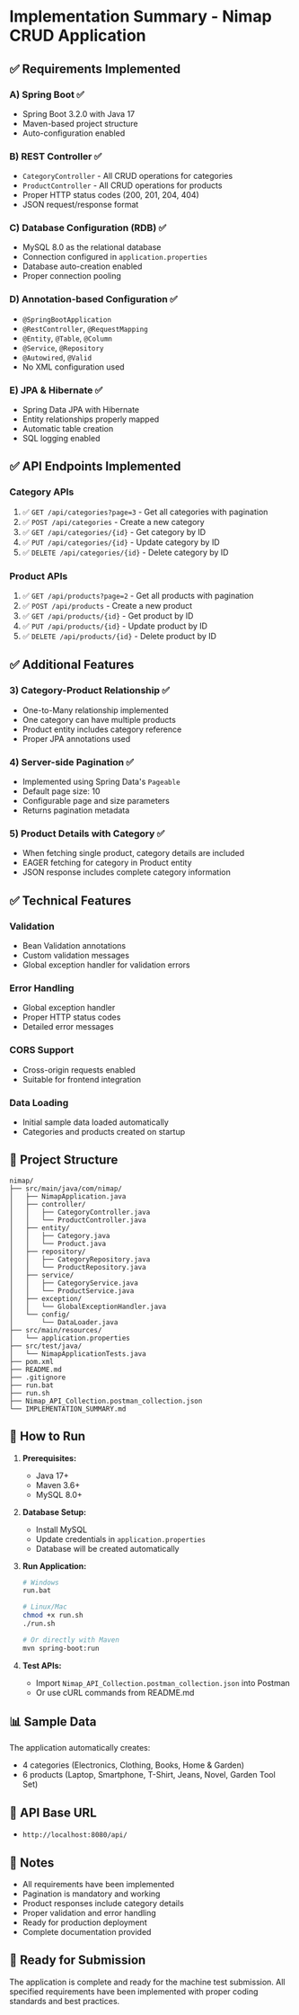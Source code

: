 # Implementation Summary - Nimap CRUD Application

## ✅ Requirements Implemented

### A) Spring Boot ✅
- Spring Boot 3.2.0 with Java 17
- Maven-based project structure
- Auto-configuration enabled

### B) REST Controller ✅
- `CategoryController` - All CRUD operations for categories
- `ProductController` - All CRUD operations for products
- Proper HTTP status codes (200, 201, 204, 404)
- JSON request/response format

### C) Database Configuration (RDB) ✅
- MySQL 8.0 as the relational database
- Connection configured in `application.properties`
- Database auto-creation enabled
- Proper connection pooling

### D) Annotation-based Configuration ✅
- `@SpringBootApplication`
- `@RestController`, `@RequestMapping`
- `@Entity`, `@Table`, `@Column`
- `@Service`, `@Repository`
- `@Autowired`, `@Valid`
- No XML configuration used

### E) JPA & Hibernate ✅
- Spring Data JPA with Hibernate
- Entity relationships properly mapped
- Automatic table creation
- SQL logging enabled

## ✅ API Endpoints Implemented

### Category APIs
1. ✅ `GET /api/categories?page=3` - Get all categories with pagination
2. ✅ `POST /api/categories` - Create a new category
3. ✅ `GET /api/categories/{id}` - Get category by ID
4. ✅ `PUT /api/categories/{id}` - Update category by ID
5. ✅ `DELETE /api/categories/{id}` - Delete category by ID

### Product APIs
1. ✅ `GET /api/products?page=2` - Get all products with pagination
2. ✅ `POST /api/products` - Create a new product
3. ✅ `GET /api/products/{id}` - Get product by ID
4. ✅ `PUT /api/products/{id}` - Update product by ID
5. ✅ `DELETE /api/products/{id}` - Delete product by ID

## ✅ Additional Features

### 3) Category-Product Relationship ✅
- One-to-Many relationship implemented
- One category can have multiple products
- Product entity includes category reference
- Proper JPA annotations used

### 4) Server-side Pagination ✅
- Implemented using Spring Data's `Pageable`
- Default page size: 10
- Configurable page and size parameters
- Returns pagination metadata

### 5) Product Details with Category ✅
- When fetching single product, category details are included
- EAGER fetching for category in Product entity
- JSON response includes complete category information

## ✅ Technical Features

### Validation
- Bean Validation annotations
- Custom validation messages
- Global exception handler for validation errors

### Error Handling
- Global exception handler
- Proper HTTP status codes
- Detailed error messages

### CORS Support
- Cross-origin requests enabled
- Suitable for frontend integration

### Data Loading
- Initial sample data loaded automatically
- Categories and products created on startup

## 📁 Project Structure

```
nimap/
├── src/main/java/com/nimap/
│   ├── NimapApplication.java
│   ├── controller/
│   │   ├── CategoryController.java
│   │   └── ProductController.java
│   ├── entity/
│   │   ├── Category.java
│   │   └── Product.java
│   ├── repository/
│   │   ├── CategoryRepository.java
│   │   └── ProductRepository.java
│   ├── service/
│   │   ├── CategoryService.java
│   │   └── ProductService.java
│   ├── exception/
│   │   └── GlobalExceptionHandler.java
│   └── config/
│       └── DataLoader.java
├── src/main/resources/
│   └── application.properties
├── src/test/java/
│   └── NimapApplicationTests.java
├── pom.xml
├── README.md
├── .gitignore
├── run.bat
├── run.sh
├── Nimap_API_Collection.postman_collection.json
└── IMPLEMENTATION_SUMMARY.md
```

## 🚀 How to Run

1. **Prerequisites:**
   - Java 17+
   - Maven 3.6+
   - MySQL 8.0+

2. **Database Setup:**
   - Install MySQL
   - Update credentials in `application.properties`
   - Database will be created automatically

3. **Run Application:**
   ```bash
   # Windows
   run.bat
   
   # Linux/Mac
   chmod +x run.sh
   ./run.sh
   
   # Or directly with Maven
   mvn spring-boot:run
   ```

4. **Test APIs:**
   - Import `Nimap_API_Collection.postman_collection.json` into Postman
   - Or use cURL commands from README.md

## 📊 Sample Data

The application automatically creates:
- 4 categories (Electronics, Clothing, Books, Home & Garden)
- 6 products (Laptop, Smartphone, T-Shirt, Jeans, Novel, Garden Tool Set)

## 🔗 API Base URL
- `http://localhost:8080/api/`

## 📝 Notes
- All requirements have been implemented
- Pagination is mandatory and working
- Product responses include category details
- Proper validation and error handling
- Ready for production deployment
- Complete documentation provided

## 🎯 Ready for Submission
The application is complete and ready for the machine test submission. All specified requirements have been implemented with proper coding standards and best practices.
